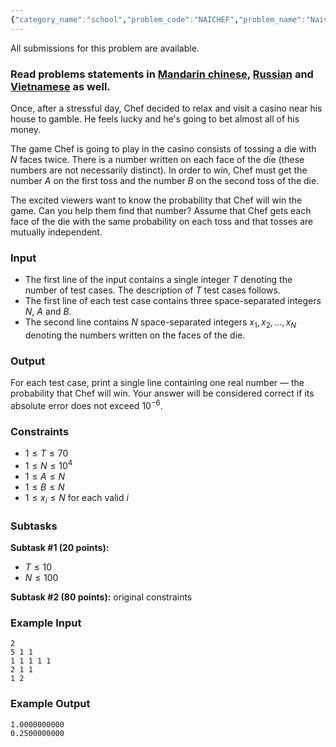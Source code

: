 ```yaml
---
{"category_name":"school","problem_code":"NAICHEF","problem_name":"Naive Chef","languages_supported":{"0":"C","1":"CPP14","2":"JAVA","3":"PYTH","4":"PYTH 3.5","5":"PYPY","6":"CS2","7":"PAS fpc","8":"PAS gpc","9":"RUBY","10":"PHP","11":"GO","12":"NODEJS","13":"HASK","14":"rust","15":"SCALA","16":"swift","17":"D","18":"PERL","19":"FORT","20":"WSPC","21":"ADA","22":"CAML","23":"ICK","24":"BF","25":"ASM","26":"CLPS","27":"PRLG","28":"ICON","29":"SCM qobi","30":"PIKE","31":"ST","32":"NICE","33":"LUA","34":"BASH","35":"NEM","36":"LISP sbcl","37":"LISP clisp","38":"SCM guile","39":"JS","40":"ERL","41":"TCL","42":"kotlin","43":"PERL6","44":"TEXT","45":"SCM chicken","46":"CLOJ","47":"COB","48":"FS"},"max_timelimit":0.5,"source_sizelimit":50000,"problem_author":"adlet_zeineken","problem_tester":"mgch","date_added":"21-05-2018","tags":{"0":"adlet_zeineken","1":"adlet_zeineken","2":"cakewalk","3":"june18","4":"likecs","5":"probability"},"time":{"view_start_date":1528709405,"submit_start_date":1528709405,"visible_start_date":1528709405,"end_date":1735669800},"is_direct_submittable":false,"layout":"problem"}
---
```

<span class="solution-visible-txt">All submissions for this problem are available.</span><h3>Read problems statements in <a href="http://www.codechef.com/download/translated/JUNE18/mandarin/NAICHEF.pdf" target="_blank">Mandarin chinese</a>, <a href="http://www.codechef.com/download/translated/JUNE18/russian/NAICHEF.pdf" target="_blank">Russian</a> and <a href="http://www.codechef.com/download/translated/JUNE18/vietnamese/NAICHEF.pdf" target="_blank">Vietnamese</a> as well.</h3>

Once, after a stressful day, Chef decided to relax and visit a casino near his house to gamble. He feels lucky and he's going to bet almost all of his money.

The game Chef is going to play in the casino consists of tossing a die with $N$ faces twice. There is a number written on each face of the die (these numbers are not necessarily distinct). In order to win, Chef must get the number $A$ on the first toss and the number $B$ on the second toss of the die.

The excited viewers want to know the probability that Chef will win the game. Can you help them find that number? Assume that Chef gets each face of the die with the same probability on each toss and that tosses are mutually independent.

### Input
- The first line of the input contains a single integer $T$ denoting the number of test cases. The description of $T$ test cases follows.
- The first line of each test case contains three space-separated integers $N$, $A$ and $B$.
- The second line contains $N$ space-separated integers $x_1, x_2, \dots, x_N$ denoting the numbers written on the faces of the die.

### Output
For each test case, print a single line containing one real number — the probability that Chef will win. Your answer will be considered correct if its absolute error does not exceed $10^{-6}$.

### Constraints
- $1 \le T \le 70$
- $1 \le N \le 10^4$
- $1 \le A \le N$
- $1 \le B \le N$
- $1 \le x_i \le N$ for each valid $i$

### Subtasks
**Subtask #1 (20 points):**
- $T \le 10$
- $N \le 100$

**Subtask #2 (80 points):** original constraints

### Example Input
```
2
5 1 1
1 1 1 1 1
2 1 1
1 2
```

### Example Output
```
1.0000000000
0.2500000000
```
